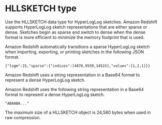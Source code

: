 # HLLSKETCH type<a name="r_HLLSKTECH_type"></a>

Use the HLLSKETCH data type for HyperLogLog sketches\. Amazon Redshift supports HyperLogLog sketch representations that are either sparse or dense\. Sketches begin as sparse and switch to dense when the dense format is more efficient to minimize the memory footprint that is used\.

 Amazon Redshift automatically transitions a sparse HyperLogLog sketch when importing, exporting, or printing sketches in the following JSON format\.

```
{"logm":15,"sparse":{"indices":[4878,9559,14523],"values":[1,2,1]}}
```

Amazon Redshift uses a string representation in a Base64 format to represent a dense HyperLogLog sketch\.

Amazon Redshift uses the following string representation in a Base64 format to represent a dense HyperLogLog sketch\.

```
"ABAABA..."
```

The maximum size of a HLLSKETCH object is 24,580 bytes when used in raw compression\.